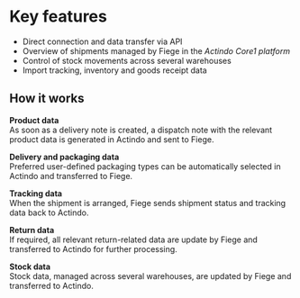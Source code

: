 # Key features

- Direct connection and data transfer via API
- Overview of shipments managed by Fiege in the *Actindo Core1 platform*
- Control of stock movements across several warehouses
- Import tracking, inventory and goods receipt data 


## How it works

**Product data**   
As soon as a delivery note is created, a dispatch note with the relevant product data is generated in Actindo and sent to Fiege.

**Delivery and packaging data**  
Preferred user-defined packaging types can be automatically selected in Actindo and transferred to Fiege.  

**Tracking data**   
When the shipment is arranged, Fiege sends shipment status and tracking data back to Actindo.

**Return data**   
If required, all relevant return-related data are update by Fiege and transferred to Actindo for further processing. 

**Stock data**  
Stock data, managed across several warehouses, are updated by Fiege and transferred to Actindo.  

[comment]: <> (Unsicher, zu prüfen!)

